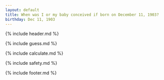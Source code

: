 ```yaml
---
layout: default
title: When was I or my baby conceived if born on December 11, 1903?
birthday: Dec 11, 1903
---
```


{% include header.md %}

{% include guess.md %}

{% include calculate.md %}

{% include safety.md %}

{% include footer.md %}



